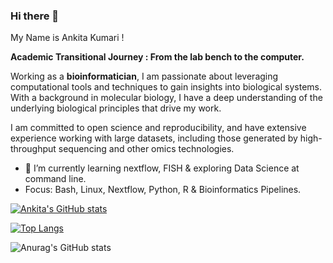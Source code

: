 ### Hi there 👋
My Name is Ankita Kumari !

**Academic Transitional Journey : From the lab bench to the computer.**<br />

Working as a **bioinformatician**, I am passionate about leveraging computational tools and techniques to gain insights into biological systems. 
With a background in molecular biology, I have a deep understanding of the underlying biological principles that drive my work.

I am committed to open science and reproducibility, and have extensive experience working with large datasets, including those generated by high-throughput sequencing and other omics technologies. 

- 🌱 I’m currently learning nextflow, FISH & exploring Data Science at command line.
- Focus: Bash, Linux, Nextflow, Python, R & Bioinformatics Pipelines.

[![Ankita's GitHub stats](https://github-readme-stats.vercel.app/api?username=Ankita-1211)](https://github.com/Ankita-1211/github-readme-stats)

[![Top Langs](https://github-readme-stats.vercel.app/api/top-langs/?username=Ankita-1211&hide_progress=true)](https://github.com/Ankita-1211/github-readme-stats)

![Anurag's GitHub stats](https://github-readme-stats.vercel.app/api?username=Ankita-1211&show_icons=true&theme=radical)

